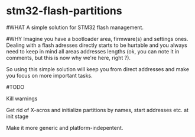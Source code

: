 # stm32-flash-partitions

#WHAT
A simple solution for STM32 flash management.

#WHY
Imagine you have a bootloader area, firmware(s) and settings ones.
Dealing with a flash adresses directly starts to be hurtable and
you always need to keep in mind all areas addresses lengths
(ok, you can note it in comments, but this is now why we're here, right ?).


So using this simple solution will keep you from direct addresses and
make you focus on more important tasks.

#TODO

Kill warnings


Get rid of X-acros and initialize partitions by names, start addresses etc. at init stage


Make it more generic and platform-indepentent.




